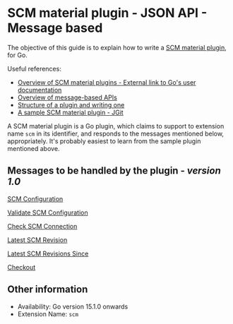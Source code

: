 # SCM material plugin - JSON API - Message based

The objective of this guide is to explain how to write a [SCM material plugin](scm_material_plugin_overview.md), for Go.

Useful references:
* [Overview of SCM material plugins - External link to Go's user documentation ](http://www.go.cd/documentation/user/current/extension_points/scm_extension.html)
* [Overview of message-based APIs](../json_message_based_plugin_api.md)
* [Structure of a plugin and writing one](../go_plugins_basics.md)
* [A sample SCM material plugin - JGit](https://github.com/srinivasupadhya/git-poller)

A SCM material plugin is a Go plugin, which claims to support to extension name `scm` in its identifier, and responds to the messages mentioned below, appropriately. It's probably easiest to learn from the sample plugin mentioned above.

## Messages to be handled by the plugin - ***version 1.0***

[SCM Configuration](version_1_0/scm_configuration.md)

[Validate SCM Configuration](version_1_0/validate_scm_configuration.md)

[Check SCM Connection](version_1_0/check_scm_connection.md)

[Latest SCM Revision](version_1_0/latest_revision.md)

[Latest SCM Revisions Since](version_1_0/latest_revisions_since.md)

[Checkout](version_1_0/checkout.md)

## Other information

* Availability: Go version 15.1.0 onwards
* Extension Name: `scm`
